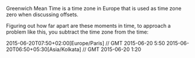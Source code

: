 Greenwich Mean Time is a time zone in Europe that is used as time zone zero when discussing offsets. 

Figuring out how far apart are these moments in time, to approach a problem like this, you subtract the time zone from the time:

2015-06-20T07:50+02:00[Europe/Paris] // GMT 2015-06-20 5:50
2015-06-20T06:50+05:30[Asia/Kolkata] // GMT 2015-06-20 1:20
